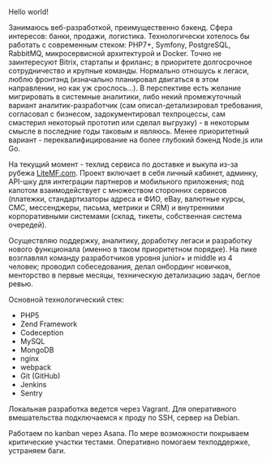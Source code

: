 Hello world!

Занимаюсь веб-разработкой, преимущественно бэкенд. Сфера интересов: банки, продажи, логистика. Технологически хотелось бы работать с современным стеком: PHP7+, Symfony, PostgreSQL, RabbitMQ, микросервисной архитектурой и Docker. Точно не заинтересуют Bitrix, стартапы и фриланс; в приоритете долгосрочное сотрудничество и крупные команды. Нормально отношусь к легаси, люблю фронтэнд (изначально планировал двигаться в этом направлении, но как уж срослось...). В перспективе есть желание мигрировать в системные аналитики, либо некий промежуточный вариант аналитик-разработчик (сам описал-детализировал требования, согласовал с бизнесом, задокументировал техпроцессы, сам смастерил некоторый прототип или сделал выгрузку) - в некоторым смысле в последние годы таковым и являюсь. Менее приоритетный вариант - переквалифицирование на более глубокий бэкенд Node.js или Go.

На текущий момент - техлид сервиса по доставке и выкупа из-за рубежа [LiteMF.com](https://litemf.com). Проект включает в себя личный кабинет, админку, API-шку для интеграции партнеров и мобильного приложения; под капотом взаимодействует с множеством сторонних сервисов (платежки, стандартизаторы адреса и ФИО, eBay, валютные курсы, СМС, мессенджеры, письма, метрики и CRM) и внутренними корпоративными системами (склад, тикеты, собственная система очередей). 

Осуществляю поддержку, аналитику, доработку легаси и разработку нового функционала (именно в таком приоритетном порядке). На пике возглавлял команду разработчиков уровня junior+ и middle из 4 человек; проводил собеседования, делал онбординг новичков, менторство в первые месяцы, техническую детализацию задач, беглое ревью.

Основной технологический стек:
- PHP5
- Zend Framework
- Codeception
- MySQL
- MongoDB
- nginx
- webpack
- Git (GitHub)
- Jenkins
- Sentry

Локальная разработка ведется через Vagrant. Для оперативного вмешательства подключаемся к проду по SSH, сервер на Debian.

Работаем по kanban через Asana. По мере возможности покрываем критические участки тестами. Оперативно помогаем техподдержке, устраняем баги.
